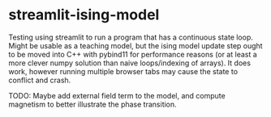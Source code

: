 # streamlit-ising-model

Testing using streamlit to run a program that has a continuous state loop.  Might be usable as a teaching model, but the ising model update step ought to be moved into C++ with pybind11 for performance reasons (or at least a more clever numpy solution than naive loops/indexing of arrays).  It does work, however running multiple browser tabs may cause the state to conflict and crash.

TODO: Maybe add external field term to the model, and compute magnetism to better illustrate the phase transition.
